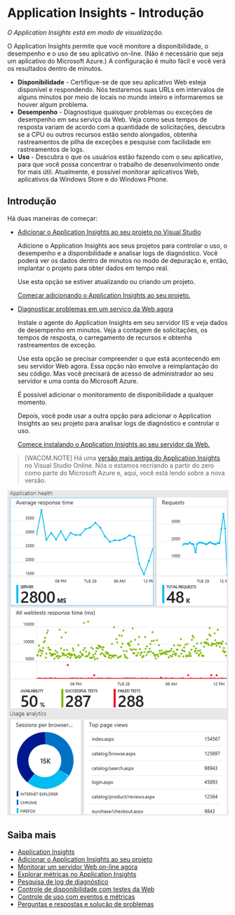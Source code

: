 <properties title="Application Insights" pageTitle="Application Insights" description="Analyze usage, availability and performance of your on-premises or Microsoft Azure web application with Application Insights." metaKeywords="analytics monitoring application insights" authors="awills"  />

<tags ms.service="application-insights" ms.workload="tbd" ms.tgt_pltfrm="ibiza" ms.devlang="na" ms.topic="article" ms.date="01/01/1900" ms.author="awills"></tags>

# Application Insights - Introdução

*O Application Insights está em modo de visualização.*

O Application Insights permite que você monitore a disponibilidade, o desempenho e o uso de seu aplicativo on-line. (Não é necessário que seja um aplicativo do Microsoft Azure.) A configuração é muito fácil e você verá os resultados dentro de minutos.

-   **Disponibilidade** - Certifique-se de que seu aplicativo Web esteja disponível e respondendo. Nós testaremos suas URLs em intervalos de alguns minutos por meio de locais no mundo inteiro e informaremos se houver algum problema.
-   **Desempenho** - Diagnostique quaisquer problemas ou exceções de desempenho em seu serviço da Web. Veja como seus tempos de resposta variam de acordo com a quantidade de solicitações, descubra se a CPU ou outros recursos estão sendo alongados, obtenha rastreamentos de pilha de exceções e pesquise com facilidade em rastreamentos de logs.
-   **Uso** - Descubra o que os usuários estão fazendo com o seu aplicativo, para que você possa concentrar o trabalho de desenvolvimento onde for mais útil. Atualmente, é possível monitorar aplicativos Web, aplicativos da Windows Store e do Windows Phone.

## Introdução

Há duas maneiras de começar:

-   [Adicionar o Application Insights ao seu projeto no Visual Studio][Adicionar o Application Insights ao seu projeto no Visual Studio]

    Adicione o Application Insights aos seus projetos para controlar o uso, o desempenho e a disponibilidade e analisar logs de diagnóstico. Você poderá ver os dados dentro de minutos no modo de depuração e, então, implantar o projeto para obter dados em tempo real.

    Use esta opção se estiver atualizando ou criando um projeto.

    [Começar adicionando o Application Insights ao seu projeto.][Adicionar o Application Insights ao seu projeto no Visual Studio]

-   [Diagnosticar problemas em um serviço da Web agora][Diagnosticar problemas em um serviço da Web agora]

    Instale o agente do Application Insights em seu servidor IIS e veja dados de desempenho em minutos. Veja a contagem de solicitações, os tempos de resposta, o carregamento de recursos e obtenha rastreamentos de exceção.

    Use esta opção se precisar compreender o que está acontecendo em seu servidor Web agora. Essa opção não envolve a reimplantação do seu código. Mas você precisará de acesso de administrador ao seu servidor e uma conta do Microsoft Azure.

    É possível adicionar o monitoramento de disponibilidade a qualquer momento.

    Depois, você pode usar a outra opção para adicionar o Application Insights ao seu projeto para analisar logs de diagnóstico e controlar o uso.

    [Comece instalando o Application Insights ao seu servidor da Web.][Diagnosticar problemas em um serviço da Web agora]

> [WACOM.NOTE] Há uma [versão mais antiga do Application Insights][versão mais antiga do Application Insights] no Visual Studio Online. Nós o estamos recriando a partir do zero como parte do Microsoft Azure e, aqui, você está lendo sobre a nova versão.

![Exemplo de monitor de aplicativo no Application Insights][Exemplo de monitor de aplicativo no Application Insights]

## Saiba mais

-   [Application Insights][Application Insights]
-   [Adicionar o Application Insights ao seu projeto][Adicionar o Application Insights ao seu projeto no Visual Studio]
-   [Monitorar um servidor Web on-line agora][Diagnosticar problemas em um serviço da Web agora]
-   [Explorar métricas no Application Insights][Explorar métricas no Application Insights]
-   [Pesquisa de log de diagnóstico][Pesquisa de log de diagnóstico]
-   [Controle de disponibilidade com testes da Web][Controle de disponibilidade com testes da Web]
-   [Controle de uso com eventos e métricas][Controle de uso com eventos e métricas]
-   [Perguntas e respostas e solução de problemas][Perguntas e respostas e solução de problemas]

<!--Link references-->

  [Adicionar o Application Insights ao seu projeto no Visual Studio]: ../app-insights-monitor-application-health-usage/
  [Diagnosticar problemas em um serviço da Web agora]: ../app-insights-monitor-performance-live-website-now/
  [versão mais antiga do Application Insights]: http://msdn.microsoft.com/pt-br/library/dn481095.aspx
  [Exemplo de monitor de aplicativo no Application Insights]: ./media/appinsights/appinsights-00-appblade.png
  [Application Insights]: ../app-insights-get-started/
  [Explorar métricas no Application Insights]: ../app-insights-explore-metrics/
  [Pesquisa de log de diagnóstico]: ../app-insights-search-diagnostic-logs/
  [Controle de disponibilidade com testes da Web]: ../app-insights-monitor-web-app-availability/
  [Controle de uso com eventos e métricas]: ../app-insights-web-track-usage-custom-events-metrics/
  [Perguntas e respostas e solução de problemas]: ../app-insights-troubleshoot-faq/
